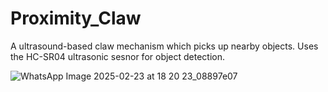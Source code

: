 # Proximity_Claw
A ultrasound-based claw mechanism which picks up nearby objects. Uses the HC-SR04 ultrasonic sesnor for object detection. 

![WhatsApp Image 2025-02-23 at 18 20 23_08897e07](https://github.com/user-attachments/assets/2ea2a938-0dc3-49b3-835a-3bee08a0572d)


